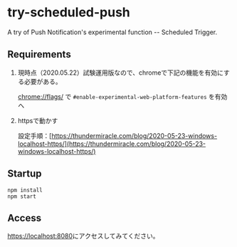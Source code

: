 # try-scheduled-push

A try of Push Notification's experimental function -- Scheduled Trigger.

## Requirements

1. 現時点（2020.05.22）試験運用版なので、chromeで下記の機能を有効にする必要がある。

    [chrome://flags/](chrome://flags/) で `#enable-experimental-web-platform-features` を有効へ

1. httpsで動かす

    設定手順：[https://thundermiracle.com/blog/2020-05-23-windows-localhost-https/](https://thundermiracle.com/blog/2020-05-23-windows-localhost-https/)

## Startup

```shell
npm install
npm start
```

## Access

[https://localhost:8080](https://localhost:8080)にアクセスしてみてください。
